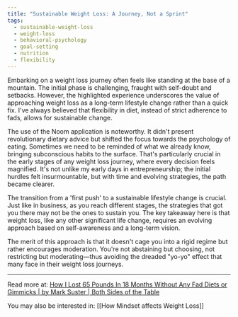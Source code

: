 ```yaml
---
title: "Sustainable Weight Loss: A Journey, Not a Sprint"
tags:
  - sustainable-weight-loss
  - weight-loss
  - behavioral-psychology
  - goal-setting
  - nutrition
  - flexibility
---
```

Embarking on a weight loss journey often feels like standing at the base of a mountain. The initial phase is challenging, fraught with self-doubt and setbacks. However, the highlighted experience underscores the value of approaching weight loss as a long-term lifestyle change rather than a quick fix. I've always believed that flexibility in diet, instead of strict adherence to fads, allows for sustainable change.

The use of the Noom application is noteworthy. It didn't present revolutionary dietary advice but shifted the focus towards the psychology of eating. Sometimes we need to be reminded of what we already know, bringing subconscious habits to the surface. That's particularly crucial in the early stages of any weight loss journey, where every decision feels magnified. It's not unlike my early days in entrepreneurship; the initial hurdles felt insurmountable, but with time and evolving strategies, the path became clearer.

The transition from a 'first push' to a sustainable lifestyle change is crucial. Just like in business, as you reach different stages, the strategies that got you there may not be the ones to sustain you. The key takeaway here is that weight loss, like any other significant life change, requires an evolving approach based on self-awareness and a long-term vision.

The merit of this approach is that it doesn't cage you into a rigid regime but rather encourages moderation. You're not abstaining but choosing, not restricting but moderating—thus avoiding the dreaded "yo-yo" effect that many face in their weight loss journeys.

----

Read more at: [How I Lost 65 Pounds In 18 Months Without Any Fad Diets or Gimmicks | by Mark Suster | Both Sides of the Table](https://bothsidesofthetable.com/how-i-lost-65-pounds-in-18-months-without-any-fad-diets-or-gimmicks-72a262f29f9c)

You may also be interested in: [[How Mindset affects Weight Loss]]